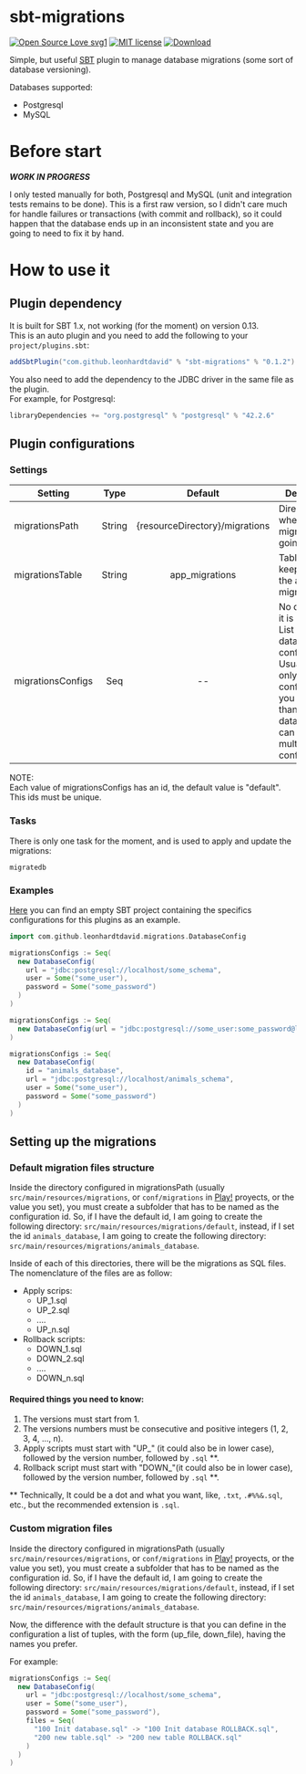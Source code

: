 # sbt-migrations

[![Open Source Love svg1](https://badges.frapsoft.com/os/v1/open-source.svg?v=103)](https://github.com/ellerbrock/open-source-badges/)
[![MIT license](https://img.shields.io/badge/License-MIT-blue.svg)](https://david-leonhardt.mit-license.org/)
[![Download](https://api.bintray.com/packages/leonhardtdavid/sbt-plugins/sbt-migrations/images/download.svg)](https://bintray.com/leonhardtdavid/sbt-plugins/sbt-migrations/_latestVersion)

Simple, but useful [SBT](https://www.scala-sbt.org/) plugin to manage database migrations (some sort of database versioning).

Databases supported:

* Postgresql
* MySQL

# Before start

_**WORK IN PROGRESS**_

I only tested manually for both, Postgresql and MySQL (unit and integration tests remains to be done).
This is a first raw version, so I didn't care much for handle failures or transactions (with commit and rollback),
so it could happen that the database ends up in an inconsistent state and you are going to need to fix it by hand.


# How to use it

## Plugin dependency

It is built for SBT 1.x, not working (for the moment) on version 0.13.  
This is an auto plugin and you need to add the following to your `project/plugins.sbt`:

```sbt
addSbtPlugin("com.github.leonhardtdavid" % "sbt-migrations" % "0.1.2")
```

You also need to add the dependency to the JDBC driver in the same file as the plugin.  
For example, for Postgresql:

```sbt
libraryDependencies += "org.postgresql" % "postgresql" % "42.2.6"
```

## Plugin configurations

### Settings

| Setting | Type  | Default | Description |
| ------- | :---: | :-----: | ----------- |
| migrationsPath | String | {resourceDirectory}/migrations | Directory where the migrations are going to be. |
| migrationsTable | String | app_migrations | Table name to keep track of the applied migrations. |
| migrationsConfigs | Seq | -- | No default, so it is required. List of database configurations. Usually it has only one config, but if you have more than one database, you can set multiple configurations. |

NOTE:  
Each value of migrationsConfigs has an id, the default value is "default". This ids must be unique.

### Tasks

There is only one task for the moment, and is used to apply and update the migrations:

```
migratedb
```

### Examples

[Here](/Example) you can find an empty SBT project containing the specifics configurations for this plugins as an example.

```sbt
import com.github.leonhardtdavid.migrations.DatabaseConfig

migrationsConfigs := Seq(
  new DatabaseConfig(
    url = "jdbc:postgresql://localhost/some_schema",
    user = Some("some_user"),
    password = Some("some_password")
  )
)

migrationsConfigs := Seq(
  new DatabaseConfig(url = "jdbc:postgresql://some_user:some_password@localhost/some_schema")
)

migrationsConfigs := Seq(
  new DatabaseConfig(
    id = "animals_database",
    url = "jdbc:postgresql://localhost/animals_schema",
    user = Some("some_user"),
    password = Some("some_password")
  )
)
```

## Setting up the migrations

### Default migration files structure

Inside the directory configured in migrationsPath (usually `src/main/resources/migrations`, or `conf/migrations` in [Play!](https://www.playframework.com/) proyects, or the value you set),
you must create a subfolder that has to be named as the configuration id. So, if I have the default id, I am going to create the following directory: `src/main/resources/migrations/default`,
instead, if I set the id `animals_database`, I am going to create the following directory: `src/main/resources/migrations/animals_database`.

Inside of each of this directories, there will be the migrations as SQL files.  
The nomenclature of the files are as follow:

* Apply scrips:
  - UP_1.sql
  - UP_2.sql
  - ....
  - UP_n.sql
* Rollback scripts:
  - DOWN_1.sql
  - DOWN_2.sql
  - ....
  - DOWN_n.sql

#### Required things you need to know:

1. The versions must start from 1.
1. The versions numbers must be consecutive and positive integers (1, 2, 3, 4, ..., n).
1. Apply scripts must start with "UP_" (it could also be in lower case), followed by the version number, followed by `.sql` **.
1. Rollback script must start with "DOWN_"(it could also be in lower case), followed by the version number, followed by `.sql` **.

** Technically, It could be a dot and what you want, like, `.txt`, `.#%%&.sql`, etc., but the recommended extension is `.sql`.

### Custom migration files

Inside the directory configured in migrationsPath (usually `src/main/resources/migrations`, or `conf/migrations` in [Play!](https://www.playframework.com/) proyects, or the value you set),
you must create a subfolder that has to be named as the configuration id. So, if I have the default id, I am going to create the following directory: `src/main/resources/migrations/default`,
instead, if I set the id `animals_database`, I am going to create the following directory: `src/main/resources/migrations/animals_database`.

Now, the difference with the default structure is that you can define in the configuration a list of tuples, with the form (up_file, down_file), having the names you prefer.

For example:

```scala
migrationsConfigs := Seq(
  new DatabaseConfig(
    url = "jdbc:postgresql://localhost/some_schema",
    user = Some("some_user"),
    password = Some("some_password"),
    files = Seq(
      "100 Init database.sql" -> "100 Init database ROLLBACK.sql",
      "200 new table.sql" -> "200 new table ROLLBACK.sql"
    )
  )
)
```
